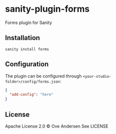 # sanity-plugin-forms

Forms plugin for Sanity

## Installation

```
sanity install forms
```

## Configuration

The plugin can be configured through `<your-studio-folder>/config/forms.json`:

```json
{
  "add-config": "here"
}
```

## License

Apache License 2.0 © Ove Andersen
See LICENSE